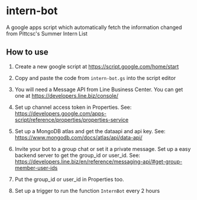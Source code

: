 # intern-bot
A google apps script which automatically fetch the information changed from Pittcsc's Summer Intern List

## How to use

1. Create a new google script at https://script.google.com/home/start

2. Copy and paste the code from `intern-bot.gs` into the script editor

3. You will need a Message API from Line Business Center. You can get one at https://developers.line.biz/console/

4. Set up channel access token in Properties. See: https://developers.google.com/apps-script/reference/properties/properties-service

5. Set up a MongoDB atlas and get the dataapi and api key. See: https://www.mongodb.com/docs/atlas/api/data-api/

6. Invite your bot to a group chat or set it a private message. Set up a easy backend server to get the group_id or user_id. See: https://developers.line.biz/en/reference/messaging-api/#get-group-member-user-ids

7. Put the group_id or user_id in Properties too.

7. Set up a trigger to run the function `InternBot` every 2 hours